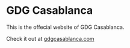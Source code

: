 # GDG Casablanca
This is the offecial website of GDG Casablanca.

Check it out at [gdgcasablanca.com](https://gdgcasablanca.com "GDG Casablanca")

